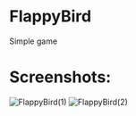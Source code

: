 # FlappyBird
Simple game
# Screenshots:

![FlappyBird(1)](https://user-images.githubusercontent.com/72343665/230183286-98e9e077-5536-49ee-b8bd-0c502d791c3a.png)
![FlappyBird(2)](https://user-images.githubusercontent.com/72343665/230183404-236b4e55-f9ff-47af-b3dc-09a195175fdc.png)
